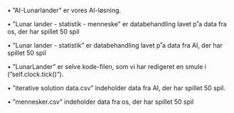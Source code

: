 • ”AI-Lunarlander” er vores AI-løsning.

• ”Lunar lander - statistik - menneske” er databehandling lavet p˚a data fra os, der har spillet 50 spil

• ”Lunar lander - statistik” er databehandling lavet p˚a data fra AI, der har spillet 50 spil

• ”LunarLander” er selve kode-filen, som vi har redigeret en smule i (”self.clock.tick()”).

• ”iterative solution data.csv” indeholder data fra AI, der har spillet 50 spil.

• ”mennesker.csv” indeholder data fra os, der har spillet 50 spil
